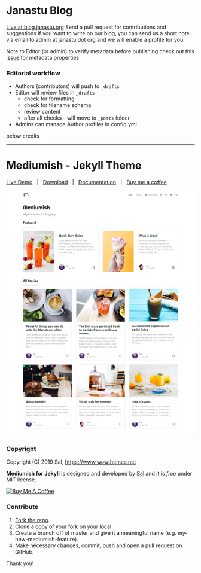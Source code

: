 # Janastu Blog

[Live at blog.janastu.org](https://blog.janastu.org) 
Send a pull request for contributions and suggestions
If you want to write on our blog, you can send us a short note via email to admin at janastu dot org
and we will enable a profile for you.

Note to Editor (or admin) to verify metadata before publishing
check out this [issue](https://github.com/janastu/blog.janastu.org/issues/5) for metadata properties

### Editorial workflow

* Authors (contributors) will push to `_drafts`
* Editor will review files in `_drafts`
  - check for formatting
  - check for filename schema
  - review content
  - after all checks - will move to `_posts` folder
* Admins can manage Author profiles in config.yml

below credits

---

# Mediumish - Jekyll Theme

[Live Demo](https://wowthemesnet.github.io/mediumish-theme-jekyll/) &nbsp; | &nbsp; [Download](https://github.com/wowthemesnet/mediumish-theme-jekyll/archive/master.zip) &nbsp; | &nbsp; [Documentation](https://bootstrapstarter.com/bootstrap-templates/template-mediumish-bootstrap-jekyll/) &nbsp; | &nbsp; [Buy me a coffee](https://www.wowthemes.net/donate/)

![mediumish](assets/images/mediumish-jekyll-template.png)


### Copyright

Copyright (C) 2019 Sal, https://www.wowthemes.net

**Mediumish for Jekyll** is designed and developed by [Sal](https://www.wowthemes.net) and it is *free* under MIT license. 

<a href="https://www.wowthemes.net/donate/" target="_blank"><img src="https://www.buymeacoffee.com/assets/img/custom_images/orange_img.png" alt="Buy Me A Coffee" style="height: auto !important;width: auto !important;" ></a>

### Contribute

1. [Fork the repo](https://github.com/wowthemesnet/mediumish-theme-jekyll).
2. Clone a copy of your fork on your local
3. Create a branch off of master and give it a meaningful name (e.g. my-new-mediumish-feature).
4. Make necessary changes, commit, push and open a pull request on GitHub.

Thank you!
